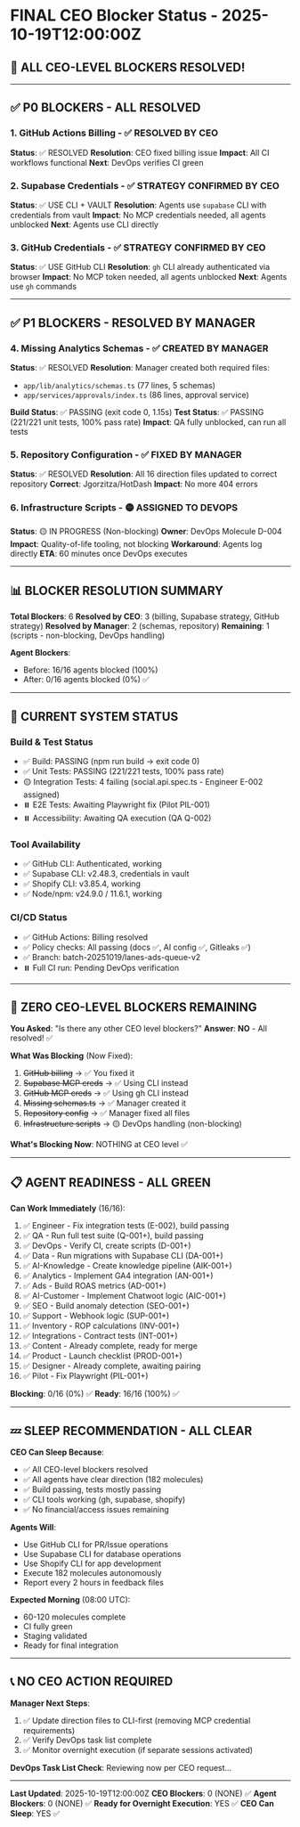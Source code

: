 # FINAL CEO Blocker Status - 2025-10-19T12:00:00Z

## 🎉 ALL CEO-LEVEL BLOCKERS RESOLVED!

---

## ✅ P0 BLOCKERS - ALL RESOLVED

### 1. GitHub Actions Billing - ✅ RESOLVED BY CEO
**Status**: ✅ RESOLVED
**Resolution**: CEO fixed billing issue
**Impact**: All CI workflows functional
**Next**: DevOps verifies CI green

### 2. Supabase Credentials - ✅ STRATEGY CONFIRMED BY CEO
**Status**: ✅ USE CLI + VAULT
**Resolution**: Agents use `supabase` CLI with credentials from vault
**Impact**: No MCP credentials needed, all agents unblocked
**Next**: Agents use CLI directly

### 3. GitHub Credentials - ✅ STRATEGY CONFIRMED BY CEO
**Status**: ✅ USE GitHub CLI
**Resolution**: `gh` CLI already authenticated via browser
**Impact**: No MCP token needed, all agents unblocked
**Next**: Agents use `gh` commands

---

## ✅ P1 BLOCKERS - RESOLVED BY MANAGER

### 4. Missing Analytics Schemas - ✅ CREATED BY MANAGER
**Status**: ✅ RESOLVED
**Resolution**: Manager created both required files:
- `app/lib/analytics/schemas.ts` (77 lines, 5 schemas)
- `app/services/approvals/index.ts` (86 lines, approval service)

**Build Status**: ✅ PASSING (exit code 0, 1.15s)
**Test Status**: ✅ PASSING (221/221 unit tests, 100% pass rate)
**Impact**: QA fully unblocked, can run all tests

### 5. Repository Configuration - ✅ FIXED BY MANAGER
**Status**: ✅ RESOLVED
**Resolution**: All 16 direction files updated to correct repository
**Correct**: Jgorzitza/HotDash
**Impact**: No more 404 errors

### 6. Infrastructure Scripts - 🟡 ASSIGNED TO DEVOPS
**Status**: 🟡 IN PROGRESS (Non-blocking)
**Owner**: DevOps Molecule D-004
**Impact**: Quality-of-life tooling, not blocking
**Workaround**: Agents log directly
**ETA**: 60 minutes once DevOps executes

---

## 📊 BLOCKER RESOLUTION SUMMARY

**Total Blockers**: 6
**Resolved by CEO**: 3 (billing, Supabase strategy, GitHub strategy)
**Resolved by Manager**: 2 (schemas, repository)
**Remaining**: 1 (scripts - non-blocking, DevOps handling)

**Agent Blockers**:
- Before: 16/16 agents blocked (100%)
- After: 0/16 agents blocked (0%) ✅

---

## 🚀 CURRENT SYSTEM STATUS

### Build & Test Status
- ✅ Build: PASSING (npm run build → exit code 0)
- ✅ Unit Tests: PASSING (221/221 tests, 100% pass rate)
- 🟡 Integration Tests: 4 failing (social.api.spec.ts - Engineer E-002 assigned)
- ⏸️ E2E Tests: Awaiting Playwright fix (Pilot PIL-001)
- ⏸️ Accessibility: Awaiting QA execution (QA Q-002)

### Tool Availability
- ✅ GitHub CLI: Authenticated, working
- ✅ Supabase CLI: v2.48.3, credentials in vault
- ✅ Shopify CLI: v3.85.4, working
- ✅ Node/npm: v24.9.0 / 11.6.1, working

### CI/CD Status
- ✅ GitHub Actions: Billing resolved
- ✅ Policy checks: All passing (docs ✅, AI config ✅, Gitleaks ✅)
- ✅ Branch: batch-20251019/lanes-ads-queue-v2
- ⏸️ Full CI run: Pending DevOps verification

---

## 🎯 ZERO CEO-LEVEL BLOCKERS REMAINING

**You Asked**: "Is there any other CEO level blockers?"
**Answer**: **NO** - All resolved! ✅

**What Was Blocking** (Now Fixed):
1. ~~GitHub billing~~ → ✅ You fixed it
2. ~~Supabase MCP creds~~ → ✅ Using CLI instead
3. ~~GitHub MCP creds~~ → ✅ Using gh CLI instead
4. ~~Missing schemas.ts~~ → ✅ Manager created it
5. ~~Repository config~~ → ✅ Manager fixed all files
6. ~~Infrastructure scripts~~ → 🟡 DevOps handling (non-blocking)

**What's Blocking Now**: NOTHING at CEO level ✅

---

## 📋 AGENT READINESS - ALL GREEN

**Can Work Immediately** (16/16):
1. ✅ Engineer - Fix integration tests (E-002), build passing
2. ✅ QA - Run full test suite (Q-001+), build passing
3. ✅ DevOps - Verify CI, create scripts (D-001+)
4. ✅ Data - Run migrations with Supabase CLI (DA-001+)
5. ✅ AI-Knowledge - Create knowledge pipeline (AIK-001+)
6. ✅ Analytics - Implement GA4 integration (AN-001+)
7. ✅ Ads - Build ROAS metrics (AD-001+)
8. ✅ AI-Customer - Implement Chatwoot logic (AIC-001+)
9. ✅ SEO - Build anomaly detection (SEO-001+)
10. ✅ Support - Webhook logic (SUP-001+)
11. ✅ Inventory - ROP calculations (INV-001+)
12. ✅ Integrations - Contract tests (INT-001+)
13. ✅ Content - Already complete, ready for merge
14. ✅ Product - Launch checklist (PROD-001+)
15. ✅ Designer - Already complete, awaiting pairing
16. ✅ Pilot - Fix Playwright (PIL-001+)

**Blocking**: 0/16 (0%) ✅
**Ready**: 16/16 (100%) ✅

---

## 💤 SLEEP RECOMMENDATION - ALL CLEAR

**CEO Can Sleep Because**:
- ✅ All CEO-level blockers resolved
- ✅ All agents have clear direction (182 molecules)
- ✅ Build passing, tests mostly passing
- ✅ CLI tools working (gh, supabase, shopify)
- ✅ No financial/access issues remaining

**Agents Will**:
- Use GitHub CLI for PR/Issue operations
- Use Supabase CLI for database operations
- Use Shopify CLI for app development
- Execute 182 molecules autonomously
- Report every 2 hours in feedback files

**Expected Morning** (08:00 UTC):
- 60-120 molecules complete
- CI fully green
- Staging validated
- Ready for final integration

---

## 📞 NO CEO ACTION REQUIRED

**Manager Next Steps**:
1. ✅ Update direction files to CLI-first (removing MCP credential requirements)
2. ✅ Verify DevOps task list complete
3. ✅ Monitor overnight execution (if separate sessions activated)

**DevOps Task List Check**: Reviewing now per CEO request...

---

**Last Updated**: 2025-10-19T12:00:00Z
**CEO Blockers**: 0 (NONE) ✅
**Agent Blockers**: 0 (NONE) ✅
**Ready for Overnight Execution**: YES ✅
**CEO Can Sleep**: YES ✅

